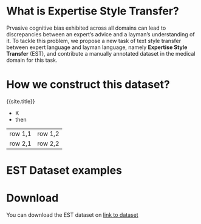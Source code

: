 # What is Expertise Style Transfer?
Prvasive cognitive bias exhibited across all domains can lead to discrepancies between an expert’s advice and a layman’s understanding of it. To tackle this problem, we propose a new task of text style transfer between expert language and layman language, namely **Expertise Style Transfer** (EST), and contribute a manually annotated dataset in the medical domain for this task.
# How we construct this dataset?
{{site.title}}
<ul>
  <li>K</li>
  <li>then</li>
 </ul>
 
 <table>
  <tr>
  <td> row 1,1 </td>
  <td> row 1,2 </td>
  </tr>
  <tr>
  <td> row 2,1 </td>
  <td> row 2,2 </td>
  </tr>
 </table>
 
# EST Dataset examples

# Download
You can download the EST dataset on [link to dataset](https://google.com)
